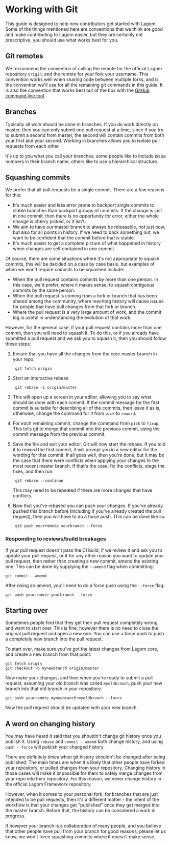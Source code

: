 <!--- Copyright (C) 2016-2017 Lightbend Inc. <https://www.lightbend.com> -->
# Working with Git

This guide is designed to help new contributors get started with Lagom.  Some of the things mentioned here are conventions that we think are good and make contributing to Lagom easier, but they are certainly not prescriptive, you should use what works best for you.

## Git remotes

We recommend the convention of calling the remote for the official Lagom repository `origin`, and the remote for your fork your username.  This convention works well when sharing code between multiple forks, and is the convention we'll use for all the remaining git commands in this guide.  It is also the convention that works best out of the box with the [GitHub command line tool](https://github.com/github/hub).

## Branches

Typically all work should be done in branches.  If you do work directly on master, then you can only submit one pull request at a time, since if you try to submit a second from master, the second will contain commits from both your first and your second.  Working in branches allows you to isolate pull requests from each other.

It's up to you what you call your branches, some people like to include issue numbers in their branch name, others like to use a hierarchical structure.

## Squashing commits

We prefer that all pull requests be a single commit.  There are a few reasons for this:

* It's much easier and less error prone to backport single commits to stable branches than backport groups of commits.  If the change is just in one commit, then there is no opportunity for error, either the whole change is cherry picked, or it isn't.
* We aim to have our master branch to always be releasable, not just now, but also for all points in history.  If we need to back something out, we want to be confident that the commit before that is stable.
* It's much easier to get a complete picture of what happened in history when changes are self contained in one commit.

Of course, there are some situations where it's not appropriate to squash commits, this will be decided on a case by case basis, but examples of when we won't require commits to be squashed include:

* When the pull request contains commits by more than one person.  In this case, we'd prefer, where it makes sense, to squash contiguous commits by the same person.
* When the pull request is coming from a fork or branch that has been shared among the community, where rewriting history will cause issues for people that have pull changes from that fork or branch.
* Where the pull request is a very large amount of work, and the commit log is useful in understanding the evolution of that work.

However, for the general case, if your pull request contains more than one commit, then you will need to squash it.  To do this, or if you already have submitted a pull request and we ask you to squash it, then you should follow these steps:

1. Ensure that you have all the changes from the core master branch in your repo:

        git fetch origin

2. Start an interactive rebase

        git rebase -i origin/master

3. This will open up a screen in your editor, allowing you to say what should be done with each commit.  If the commit message for the first commit is suitable for describing all of the commits, then leave it as is, otherwise, change the command for it from `pick` to `reword`.
4. For each remaining commit, change the command from `pick` to `fixup`.  This tells git to merge that commit into the previous commit, using the commit message from the previous commit.
5. Save the file and exit your editor.  Git will now start the rebase.  If you told it to reword the first commit, it will prompt you in a new editor for the wording for that commit.  If all goes well, then you're done, but it may be the case that there were conflicts when applying your changes to the most recent master branch.  If that's the case, fix the conflicts, stage the fixes, and then run:

        git rebase --continue

    This may need to be repeated if there are more changes that have conflicts.
6. Now that you've rebased you can push your changes.  If you've already pushed this branch before (including if you've already created the pull request), then you will have to do a force push.  This can be done like so:

        git push yourremote yourbranch --force

### Responding to reviews/build breakages

If your pull request doesn't pass the CI build, if we review it and ask you to update your pull request, or if for any other reason you want to update your pull request, then rather than creating a new commit, amend the existing one.  This can be done by supplying the `--amend` flag when committing:

    git commit --amend

After doing an amend, you'll need to do a force push using the `--force` flag:

    git push yourremote yourbranch --force

## Starting over

Sometimes people find that they get their pull request completely wrong and want to start over.  This is fine, however there is no need to close the original pull request and open a new one.  You can use a force push to push a completely new branch into the pull request.

To start over, make sure you've got the latest changes from Lagom core, and create a new branch from that point:

    git fetch origin
    git checkout -b mynewbranch origin/master

Now make your changes, and then when you're ready to submit a pull request, assuming your old branch was called `myoldbranch`, push your new branch into that old branch in your repository:

    git push yourremote mynewbranch:myoldbranch --force

Now the pull request should be updated with your new branch.

## A word on changing history

You may have heard it said that you shouldn't change git history once you publish it.  Using `rebase` and `commit --amend` both change history, and using `push --force` will publish your changed history.

There are definitely times when git history shouldn't be changed after being published.  The main times are when it's likely that other people have forked your repository, or pulled changes from your repository.  Changing history in those cases will make it impossible for them to safely merge changes from your repo into their repository.  For this reason, we never change history in the official Lagom Framework repository.

However, when it comes to your personal fork, for branches that are just intended to be pull requests, then it's a different matter - the intent of the workflow is that your changes get "published" once they get merged into the master branch.  Before that, the history can be considered a work in progress.

If however your branch is a collaboration of many people, and you believe that other people have pull from your branch for good reasons, please let us know, we won't force squashing commits where it doesn't make sense.
